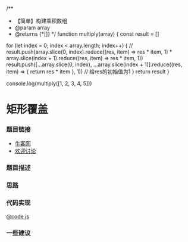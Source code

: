 /**
 * 【简单】构建乘积数组
 * @param array
 * @returns {*[]}
 */
function multiply(array) {
  const result = []

  for (let index = 0; index < array.length; index++) {
    // result.push(array.slice(0, index).reduce((res, item) => res * item, 1) * array.slice(index + 1).reduce((res, item) => res * item, 1))
    result.push([...array.slice(0, index), ...array.slice(index + 1)].reduce((res, item) => {
      return res * item
    }, 1)) // 给res的初始值为1
  }
  return result
}

console.log(multiply([1, 2, 3, 4, 5]))



# 矩形覆盖




### 题目链接

- [牛客网]()
- [欢迎讨论]()

### 题目描述


### 思路

### 代码实现

@[code js](@code/algorithm/剑指/数组和矩阵/FirstNotRepeatingChar.js)


### 一些建议